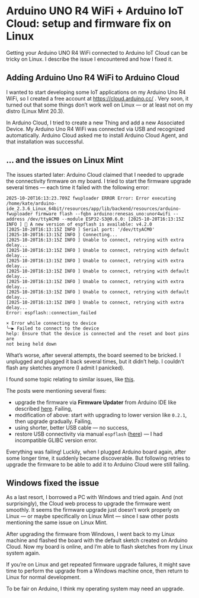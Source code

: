 # Arduino UNO R4 WiFi + Arduino IoT Cloud: setup and firmware fix on Linux

Getting your Arduino UNO R4 WiFi connected to Arduino IoT Cloud can be tricky on Linux. I describe the issue I encountered and how I fixed it.

<!--more-->

## Adding Arduino Uno R4 WiFi to Arduino Cloud
I wanted to start developing some IoT applications on my Arduino Uno R4 WiFi, so I created a free account at https://cloud.arduino.cc/
. Very soon, it turned out that some things don’t work well on Linux — or at least not on my distro (Linux Mint 20.3).

In Arduino Cloud, I tried to create a new Thing and add a new Associated Device. 
My Arduino Uno R4 WiFi was connected via USB and recognized automatically. 
Arduino Cloud asked me to install Arduino Cloud Agent, and that installation was successful.

## ... and the issues on Linux Mint
The issues started later: Arduino Cloud claimed that I needed to upgrade the connectivity firmware on my board. 
I tried to start the firmware upgrade several times — each time it failed with the following error:
```
2025-10-20T16:13:23.709Z fwuploader ERROR Error: Error executing /home/kate/arduino-ide_2.3.6_Linux_64bit/resources/app/lib/backend/resources/arduino-fwuploader firmware flash --fqbn arduino:renesas_uno:unor4wifi --address /dev/ttyACM0 --module ESP32-S3@0.6.0: [2025-10-20T16:13:15Z INFO ] 🚀 A new version of espflash is available: v4.2.0
[2025-10-20T16:13:15Z INFO ] Serial port: '/dev/ttyACM0'
[2025-10-20T16:13:15Z INFO ] Connecting...
[2025-10-20T16:13:15Z INFO ] Unable to connect, retrying with extra delay...
[2025-10-20T16:13:15Z INFO ] Unable to connect, retrying with default delay...
[2025-10-20T16:13:15Z INFO ] Unable to connect, retrying with extra delay...
[2025-10-20T16:13:15Z INFO ] Unable to connect, retrying with default delay...
[2025-10-20T16:13:15Z INFO ] Unable to connect, retrying with extra delay...
[2025-10-20T16:13:15Z INFO ] Unable to connect, retrying with default delay...
[2025-10-20T16:13:15Z INFO ] Unable to connect, retrying with extra delay...
Error: espflash::connection_failed

× Error while connecting to device
╰─▶ Failed to connect to the device
help: Ensure that the device is connected and the reset and boot pins are
not being held down
```

What’s worse, after several attempts, the board seemed to be bricked. 
I unplugged and plugged it back several times, but it didn’t help. I couldn’t flash any sketches anymore (I admit I panicked).

I found some topic relating to similar issues, like [this](https://forum.arduino.cc/t/arduino-create-agent-uno-r4-wifi-unable-to-update-firmware/1233222).

The posts were mentioning several fixes:
- upgrade the firmware via **Firmware Updater** from Arduino IDE like described [here](https://support.arduino.cc/hc/en-us/articles/9670986058780-Update-the-connectivity-module-firmware-on-UNO-R4-WiFi). Failing,
- modification of above: start with upgrading to lower version like `0.2.1`, then upgrade gradually. Failing,
- using shorter, better USB cable — no success,
- restore USB connectivity via manual `espflash` ([here](https://support.arduino.cc/hc/en-us/articles/16379769332892-Restore-the-USB-connectivity-firmware-on-UNO-R4-WiFi-with-espflash)) — I had incompatible GLIBC version error.

Everything was failing! Luckily, when I plugged Arduino board again, after some longer time,
it suddenly became discoverable. But following retries to upgrade the firmware to be able to add it to Arduino Cloud were still failing.

## Windows fixed the issue
As a last resort, I borrowed a PC with Windows and tried again. And (not surprisingly), 
the Cloud web process to upgrade the firmware went smoothly. 
It seems the firmware upgrade just doesn’t work properly on Linux — or maybe specifically on Linux Mint — 
since I saw other posts mentioning the same issue on Linux Mint.

After upgrading the firmware from Windows, I went back to my Linux machine and flashed the board with the default 
sketch created on Arduino Cloud. Now my board is online, and I’m able to flash sketches from my Linux system again.

If you’re on Linux and get repeated firmware upgrade failures, 
it might save time to perform the upgrade from a Windows machine once, 
then return to Linux for normal development.

To be fair on Arduino, I think my operating system may need an upgrade.


